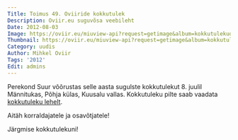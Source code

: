 ```yaml
---
Title: Toimus 49. Oviiride kokkutulek
Description: Oviir.eu suguvõsa veebileht
Date: 2012-08-03
Image: https://oviir.eu/miuview-api?request=getimage&album=kokkutulekud&item=2012-49-kokkutulek-suur.jpg&size=600&mode=longest
Thumbnail: https://oviir.eu/miuview-api?request=getimage&album=kokkutulekud&item=2012-49-kokkutulek-suur.jpg&size=600&mode=square
Category: uudis
Author: Mihkel Oviir
Tags: '2012'
Edit: admins
---
```


Perekond Suur võõrustas selle aasta sugulste kokkutulekut 8. juulil Männitukas, Põhja külas, Kuusalu vallas. Kokkutuleku pilte saab vaadata <a href="%base_url%/kokkutulekud/2012">kokkutuleku lehelt</a>.

Aitäh korraldajatele ja osavõtjatele!

Järgmise kokkutulekuni!
